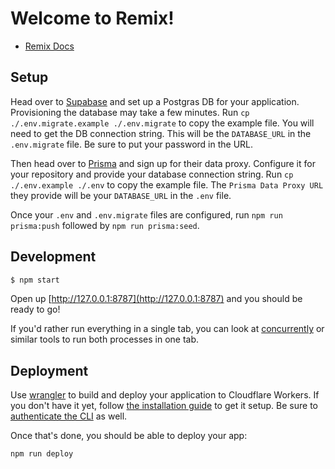 # Welcome to Remix!

- [Remix Docs](https://remix.run/docs)

## Setup

Head over to [Supabase](https://supabase.com/) and set up a Postgras DB for your application. Provisioning the database may take a few minutes. Run `cp ./.env.migrate.example ./.env.migrate` to copy the example file. You will need to get the DB connection string. This will be the `DATABASE_URL` in the `.env.migrate` file. Be sure to put your password in the URL.

Then head over to [Prisma](https://www.prisma.io/dataplatform) and sign up for their data proxy. Configure it for your repository and provide your database connection string. Run `cp ./.env.example ./.env` to copy the example file. The `Prisma Data Proxy URL` they provide will be your `DATABASE_URL` in the `.env` file.

Once your `.env` and `.env.migrate` files are configured, run `npm run prisma:push` followed by `npm run prisma:seed`.

## Development

```sh
$ npm start
```

Open up [http://127.0.0.1:8787](http://127.0.0.1:8787) and you should be ready to go!

If you'd rather run everything in a single tab, you can look at [concurrently](https://npm.im/concurrently) or similar tools to run both processes in one tab.

## Deployment

Use [wrangler](https://developers.cloudflare.com/workers/cli-wrangler) to build and deploy your application to Cloudflare Workers. If you don't have it yet, follow [the installation guide](https://developers.cloudflare.com/workers/cli-wrangler/install-update) to get it setup. Be sure to [authenticate the CLI](https://developers.cloudflare.com/workers/cli-wrangler/authentication) as well.

Once that's done, you should be able to deploy your app:

```sh
npm run deploy
```
